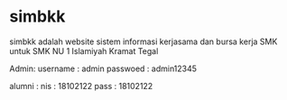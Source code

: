 # simbkk
simbkk adalah website sistem informasi kerjasama dan bursa kerja SMK untuk SMK NU 1 Islamiyah Kramat Tegal

Admin:
username : admin
passwoed : admin12345

alumni :
nis : 18102122
pass : 18102122
